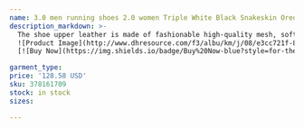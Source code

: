 ```yaml
---
name: 3.0 men running shoes 2.0 women Triple White Black Snakeskin Oreo Grey Crimson South Beach USA Mens Trainers Sports Sneakers
description_markdown: >-
  The shoe upper leather is made of fashionable high-quality mesh, soft and comfortable, durable. There are distributed pores on the surface of the shoes, which have perspiration and breathability. The stylish running shoes steady design increases height and thinness and lengthens beautiful legs. Comfortable and breathable inside, bringing a soft experience to your feet with this running shoes. The shoe with rubber soles are anti-wrestling, strong grip, soft and comfortable to walk..syi
  ![Product Image](http://www.dhresource.com/f3/albu/km/j/08/e3cc721f-8bc3-47b8-afea-82c21e33db36.jpg)
  [![Buy Now](https://img.shields.io/badge/Buy%20Now-blue?style=for-the-badge&logo=none)](https://www.jdoqocy.com/click-100820740-14451685?url=http%3A%2F%2Fwww.dhgate.com%2Fproduct%2Fcheap-air-retro-14-mens-basketball-shoes%2F378161709.html)

garment_type:
price: '128.58 USD'
sku: 378161709
stock: in stock
sizes:

---
```

